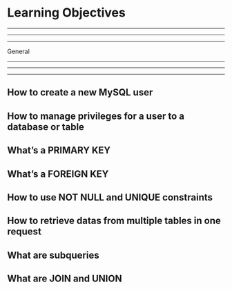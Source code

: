 Learning Objectives
====================
--------------------
------------------------------------------------------------------------------


---------------
General
_______________
---------------

-------------------------------------------------------------------------------
How to create a new MySQL user
-------------------------------------------------------------------------------
How to manage privileges for a user to a database or table
-------------------------------------------------------------------------------
What’s a PRIMARY KEY
-------------------------------------------------------------------------------
What’s a FOREIGN KEY
-------------------------------------------------------------------------------
How to use NOT NULL and UNIQUE constraints
-------------------------------------------------------------------------------
How to retrieve datas from multiple tables in one request
-------------------------------------------------------------------------------
What are subqueries
-------------------------------------------------------------------------------
What are JOIN and UNION
-------------------------------------------------------------------------------
